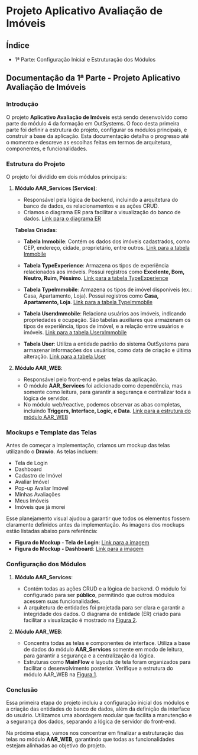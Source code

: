 # Projeto Aplicativo Avaliação de Imóveis

## Índice

- 1ª Parte: Configuração Inicial e Estruturação dos Módulos

## Documentação da 1ª Parte - Projeto Aplicativo Avaliação de Imóveis

### Introdução

O projeto **Aplicativo Avaliação de Imóveis** está sendo desenvolvido como parte do módulo 4 da formação em OutSystems. O foco desta primeira parte foi definir a estrutura do projeto, configurar os módulos principais, e construir a base da aplicação. Esta documentação detalha o progresso até o momento e descreve as escolhas feitas em termos de arquitetura, componentes, e funcionalidades.

### Estrutura do Projeto

O projeto foi dividido em dois módulos principais:

1. **Módulo AAR_Services (Service)**:
   - Responsável pela lógica de backend, incluindo a arquitetura do banco de dados, os relacionamentos e as ações CRUD.
   - Criamos o diagrama ER para facilitar a visualização do banco de dados. [Link para o diagrama ER](https://example.com/diagrama-er)

   **Tabelas Criadas**:

   - **Tabela Immobile**: Contém os dados dos imóveis cadastrados, como CEP, endereço, cidade, proprietário, entre outros.
     [Link para a tabela Immobile](https://example.com/tabela-immobile)

   - **Tabela TypeExperience**: Armazena os tipos de experiência relacionados aos imóveis. Possui registros como **Excelente, Bom, Neutro, Ruim, Péssimo**.
     [Link para a tabela TypeExperience](https://example.com/tabela-typeexperience)

   - **Tabela TypeImmobile**: Armazena os tipos de imóvel disponíveis (ex.: Casa, Apartamento, Loja). Possui registros como **Casa, Apartamento, Loja**.
     [Link para a tabela TypeImmobile](https://example.com/tabela-typeimmobile)

   - **Tabela UserxImmobile**: Relaciona usuários aos imóveis, indicando propriedades e ocupação. São tabelas auxiliares que armazenam os tipos de experiência, tipos de imóvel, e a relação entre usuários e imóveis.
     [Link para a tabela UserxImmobile](https://example.com/tabela-userximmobile)

   - **Tabela User**: Utiliza a entidade padrão do sistema OutSystems para armazenar informações dos usuários, como data de criação e última alteração.
     [Link para a tabela User](https://example.com/tabela-user)

2. **Módulo AAR_WEB**:
   - Responsável pelo front-end e pelas telas da aplicação.
   - O módulo **AAR_Services** foi adicionado como dependência, mas somente como leitura, para garantir a segurança e centralizar toda a lógica de servidor.
   - No módulo web/reactive, podemos observar as abas completas, incluindo **Triggers, Interface, Logic, e Data**. [Link para a estrutura do módulo AAR_WEB](https://example.com/estrutura-aar-web)

### Mockups e Template das Telas

Antes de começar a implementação, criamos um mockup das telas utilizando o **Drawio**. As telas incluem:

- Tela de Login
- Dashboard
- Cadastro de Imóvel
- Avaliar Imóvel
- Pop-up Avaliar Imóvel
- Minhas Avaliações
- Meus Imóveis
- Imóveis que já morei

Esse planejamento visual ajudou a garantir que todos os elementos fossem claramente definidos antes da implementação. As imagens dos mockups estão listadas abaixo para referência:

- **Figura do Mockup - Tela de Login**: [Link para a imagem](https://example.com/mockup-tela-login)
- **Figura do Mockup - Dashboard**: [Link para a imagem](https://example.com/mockup-dashboard)

### Configuração dos Módulos

1. **Módulo AAR_Services**:

   - Contém todas as ações CRUD e a lógica de backend. O módulo foi configurado para ser **público**, permitindo que outros módulos acessem suas funcionalidades.
   - A arquitetura de entidades foi projetada para ser clara e garantir a integridade dos dados. O diagrama de entidade (ER) criado para facilitar a visualização é mostrado na [Figura 2](https://example.com/diagrama-er).

2. **Módulo AAR_WEB**:

   - Concentra todas as telas e componentes de interface. Utiliza a base de dados do módulo **AAR_Services** somente em modo de leitura, para garantir a segurança e a centralização da lógica.
   - Estruturas como **MainFlow** e layouts de tela foram organizados para facilitar o desenvolvimento posterior. Verifique a estrutura do módulo AAR_WEB na [Figura 1](https://example.com/estrutura-aar-web).

### Conclusão

Essa primeira etapa do projeto incluiu a configuração inicial dos módulos e a criação das entidades do banco de dados, além da definição da interface do usuário. Utilizamos uma abordagem modular que facilita a manutenção e a segurança dos dados, separando a lógica de servidor do front-end.

Na próxima etapa, vamos nos concentrar em finalizar a estruturação das telas no módulo **AAR_WEB**, garantindo que todas as funcionalidades estejam alinhadas ao objetivo do projeto.
